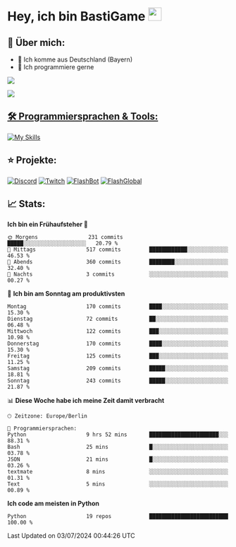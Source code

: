 # Hey, ich bin BastiGame <img src="https://raw.githubusercontent.com/MartinHeinz/MartinHeinz/master/wave.gif" width="30px">

## 📌 Über mich:
- 📍 Ich komme aus Deutschland (Bayern)
- 📝 Ich programmiere gerne
  
[![](https://visitcount.itsvg.in/api?id=bastigamedc&icon=2&color=0)](https://visitcount.itsvg.in)

<a href="https://discord.com/users/1018150165489668227"><img src="https://lanyard.cnrad.dev/api/1018150165489668227"><p/>


## 🛠️ Programmiersprachen & Tools:
[![My Skills](https://skillicons.dev/icons?i=discord,figma,notion,pycharm,py,redis,sqlite,vscode,windows)](https://skillicons.dev)

## ⭐ Projekte:
[![Discord](https://img.shields.io/badge/Discord-%237289DA.svg?logo=discord&logoColor=white)](https://discord.gg/Hfjv2cCQ)
[![Twitch](https://img.shields.io/badge/Twitch-%239146FF.svg?logo=Twitch&logoColor=white)](https://www.twitch.tv/bastigametv)
[![FlashBot](https://img.shields.io/badge/FlashBot-%ff7e47.svg?logo=wechat&logoColor=white)](https://discord.com/application-directory/1111374314340626433)
[![FlashGlobal](https://img.shields.io/badge/FlashGlobal-%ff7e47.svg?logo=wechat&logoColor=white)](https://discord.com/application-directory/1169681232532099112)

## 📈 Stats:
<!--START_SECTION:waka-->
**Ich bin ein Frühaufsteher 🐤** 

```text
🌞 Morgens                231 commits         █████░░░░░░░░░░░░░░░░░░░░   20.79 % 
🌆 Mittags                517 commits         ████████████░░░░░░░░░░░░░   46.53 % 
🌃 Abends                 360 commits         ████████░░░░░░░░░░░░░░░░░   32.40 % 
🌙 Nachts                 3 commits           ░░░░░░░░░░░░░░░░░░░░░░░░░   00.27 % 
```
📅 **Ich bin am Sonntag am produktivsten** 

```text
Montag                   170 commits         ████░░░░░░░░░░░░░░░░░░░░░   15.30 % 
Dienstag                 72 commits          ██░░░░░░░░░░░░░░░░░░░░░░░   06.48 % 
Mittwoch                 122 commits         ███░░░░░░░░░░░░░░░░░░░░░░   10.98 % 
Donnerstag               170 commits         ████░░░░░░░░░░░░░░░░░░░░░   15.30 % 
Freitag                  125 commits         ███░░░░░░░░░░░░░░░░░░░░░░   11.25 % 
Samstag                  209 commits         █████░░░░░░░░░░░░░░░░░░░░   18.81 % 
Sonntag                  243 commits         █████░░░░░░░░░░░░░░░░░░░░   21.87 % 
```


📊 **Diese Woche habe ich meine Zeit damit verbracht** 

```text
🕑︎ Zeitzone: Europe/Berlin

💬 Programmiersprachen: 
Python                   9 hrs 52 mins       ██████████████████████░░░   88.31 % 
Bash                     25 mins             █░░░░░░░░░░░░░░░░░░░░░░░░   03.78 % 
JSON                     21 mins             █░░░░░░░░░░░░░░░░░░░░░░░░   03.26 % 
textmate                 8 mins              ░░░░░░░░░░░░░░░░░░░░░░░░░   01.31 % 
Text                     5 mins              ░░░░░░░░░░░░░░░░░░░░░░░░░   00.89 % 
```

**Ich code am meisten in Python** 

```text
Python                   19 repos            █████████████████████████   100.00 % 
```




 Last Updated on 03/07/2024 00:44:26 UTC
<!--END_SECTION:waka-->
